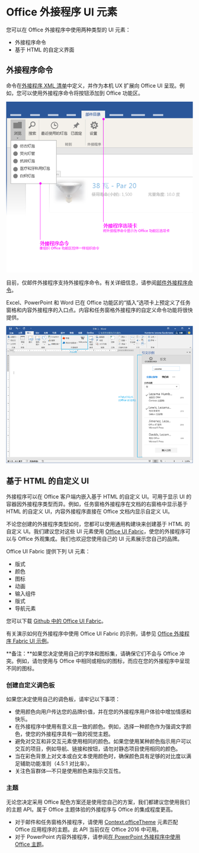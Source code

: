 # <a name="office-add-in-ui-elements"></a>Office 外接程序 UI 元素

您可以在 Office 外接程序中使用两种类型的 UI 元素： 

- 外接程序命令 
- 基于 HTML 的自定义界面

## <a name="add-in-commands"></a>外接程序命令
命令在[外接程序 XML 清单](../../../docs/develop/define-add-in-commands.md)中定义，并作为本机 UX 扩展向 Office UI 呈现。例如，您可以使用外接程序命令将按钮添加到 Office 功能区。 

![显式外接程序命令以及外接程序中的自定义 HTML UI 元素的图片](../../images/layouts_addInCommands_v0.03.png)

目前，仅邮件外接程序支持外接程序命令。有关详细信息，请参阅[邮件外接程序命令](../../outlook/add-in-commands-for-outlook.md)。 

Excel、PowerPoint 和 Word 已在 Office 功能区的“插入”选项卡上预定义了任务窗格和内容外接程序的入口点。内容和任务窗格外接程序的自定义命令功能将很快提供。 

![显示 Word 功能区上的“插入”选项卡的图片](../../images/Word-insert-tab.png)

## <a name="custom-html-based-ui"></a>基于 HTML 的自定义 UI
外接程序可以在 Office 客户端内嵌入基于 HTML 的自定义 UI。可用于显示 UI 的容器因外接程序类型而异。例如，任务窗格外接程序在文档的右窗格中显示基于 HTML 的自定义 UI，内容外接程序直接在 Office 文档内显示自定义 UI。

不论您创建的外接程序类型如何，您都可以使用通用构建块来创建基于 HTML 的自定义 UI。我们建议您对这些 UI 元素使用 [Office UI Fabric](https://github.com/OfficeDev/Office-UI-Fabric)，使您的外接程序可以与 Office 外观集成。我们也欢迎您使用自己的 UI 元素展示您自己的品牌。

Office UI Fabric 提供下列 UI 元素：

- 版式
- 颜色
- 图标
- 动画
- 输入组件
- 版式
- 导航元素

您可以下载 [Github 中的 Office UI Fabric](https://github.com/OfficeDev/Office-UI-Fabric)。

有关演示如何在外接程序中使用 Office UI Fabric 的示例，请参见 [Office 外接程序 Fabric  UI 示例](https://github.com/OfficeDev/Office-Add-in-Fabric-UI-Sample)。

**备注：**如果您决定使用自己的字体和图标集，请确保它们不会与 Office 冲突。例如，请勿使用与 Office 中相同或相似的图标，而应在您的外接程序中呈现不同的图标。 

### <a name="creating-a-customized-color-palette"></a>创建自定义调色板
如果您决定使用自己的调色板，请牢记以下事项： 
 
- 使用颜色向用户传达您的品牌价值，并在您的外接程序用户体验中增加情感和快乐。
- 在外接程序中使用有意义且一致的颜色。例如，选择一种颜色作为强调文字颜色，使您的外接程序具有一致的视觉主题。
- 避免对交互和非交互元素使用相同的颜色。如果您使用某种颜色指示用户可以交互的项目，例如导航、链接和按钮，请勿对静态项目使用相同的颜色。
- 当在彩色背景上对文本或白文本使用颜色时，确保颜色具有足够的对比度以满足辅助功能准则（4.5:1 对比率）。
- 关注色盲群体—不只是使用颜色来指示交互性。

### <a name="theming"></a>主题 
无论您决定采用 Office 配色方案还是使用您自己的方案，我们都建议您使用我们的主题 API。属于 Office 主题体验的外接程序与 Office 的集成程度更高。


- 对于邮件和任务窗格外接程序，请使用 [Context.officeTheme](http://dev.office.com/reference/add-ins/shared/office.context.officetheme) 元素匹配 Office 应用程序的主题。此 API 当前仅在 Office 2016 中可用。  
- 对于 PowerPoint 内容外接程序，请参阅[在 PowerPoint 外接程序中使用 Office 主题](../../powerpoint/use-document-themes-in-your-powerpoint-add-ins.md)。

<!-- Link to theming API docs and Humberto's seed sample. Add screenshot of themed add-in. -->



